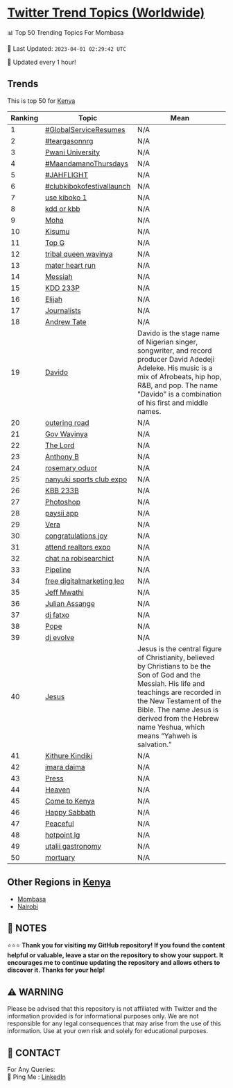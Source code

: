 [Twitter Trend Topics (Worldwide)](https://github.com/ErcinDedeoglu/Twitter-Trend-Topics)
==========


📊 Top 50 Trending Topics For Mombasa

📆 Last Updated: `2023-04-01 02:29:42 UTC`

🔧 Updated every 1 hour!


## Trends

This is top 50 for [Kenya](</Kenya>)

| Ranking | Topic | Mean |
| ------- | ------------ | ------------ |
| 1 | [#GlobalServiceResumes](http://twitter.com/search?q=%23GlobalServiceResumes) | N/A |
| 2 | [#teargasonnrg](http://twitter.com/search?q=%23teargasonnrg) | N/A |
| 3 | [Pwani University](http://twitter.com/search?q=Pwani+University) | N/A |
| 4 | [#MaandamanoThursdays](http://twitter.com/search?q=%23MaandamanoThursdays) | N/A |
| 5 | [#JAHFLIGHT](http://twitter.com/search?q=%23JAHFLIGHT) | N/A |
| 6 | [#clubkibokofestivallaunch](http://twitter.com/search?q=%23clubkibokofestivallaunch) | N/A |
| 7 | [use kiboko 1](http://twitter.com/search?q=use+kiboko+1) | N/A |
| 8 | [kdd or kbb](http://twitter.com/search?q=kdd+or+kbb) | N/A |
| 9 | [Moha](http://twitter.com/search?q=Moha) | N/A |
| 10 | [Kisumu](http://twitter.com/search?q=Kisumu) | N/A |
| 11 | [Top G](http://twitter.com/search?q=Top+G) | N/A |
| 12 | [tribal queen wavinya](http://twitter.com/search?q=tribal+queen+wavinya) | N/A |
| 13 | [mater heart run](http://twitter.com/search?q=mater+heart+run) | N/A |
| 14 | [Messiah](http://twitter.com/search?q=Messiah) | N/A |
| 15 | [KDD 233P](http://twitter.com/search?q=KDD+233P) | N/A |
| 16 | [Elijah](http://twitter.com/search?q=Elijah) | N/A |
| 17 | [Journalists](http://twitter.com/search?q=Journalists) | N/A |
| 18 | [Andrew Tate](http://twitter.com/search?q=Andrew+Tate) | N/A |
| 19 | [Davido](http://twitter.com/search?q=Davido) | Davido is the stage name of Nigerian singer, songwriter, and record producer David Adedeji Adeleke. His music is a mix of Afrobeats, hip hop, R&B, and pop. The name "Davido" is a combination of his first and middle names. |
| 20 | [outering road](http://twitter.com/search?q=outering+road) | N/A |
| 21 | [Gov Wavinya](http://twitter.com/search?q=Gov+Wavinya) | N/A |
| 22 | [The Lord](http://twitter.com/search?q=The+Lord) | N/A |
| 23 | [Anthony B](http://twitter.com/search?q=Anthony+B) | N/A |
| 24 | [rosemary oduor](http://twitter.com/search?q=rosemary+oduor) | N/A |
| 25 | [nanyuki sports club expo](http://twitter.com/search?q=nanyuki+sports+club+expo) | N/A |
| 26 | [KBB 233B](http://twitter.com/search?q=KBB+233B) | N/A |
| 27 | [Photoshop](http://twitter.com/search?q=Photoshop) | N/A |
| 28 | [paysii app](http://twitter.com/search?q=paysii+app) | N/A |
| 29 | [Vera](http://twitter.com/search?q=Vera) | N/A |
| 30 | [congratulations joy](http://twitter.com/search?q=congratulations+joy) | N/A |
| 31 | [attend realtors expo](http://twitter.com/search?q=attend+realtors+expo) | N/A |
| 32 | [chat na robisearchict](http://twitter.com/search?q=chat+na+robisearchict) | N/A |
| 33 | [Pipeline](http://twitter.com/search?q=Pipeline) | N/A |
| 34 | [free digitalmarketing leo](http://twitter.com/search?q=free+digitalmarketing+leo) | N/A |
| 35 | [Jeff Mwathi](http://twitter.com/search?q=Jeff+Mwathi) | N/A |
| 36 | [Julian Assange](http://twitter.com/search?q=Julian+Assange) | N/A |
| 37 | [dj fatxo](http://twitter.com/search?q=dj+fatxo) | N/A |
| 38 | [Pope](http://twitter.com/search?q=Pope) | N/A |
| 39 | [dj evolve](http://twitter.com/search?q=dj+evolve) | N/A |
| 40 | [Jesus](http://twitter.com/search?q=Jesus) | Jesus is the central figure of Christianity, believed by Christians to be the Son of God and the Messiah. His life and teachings are recorded in the New Testament of the Bible. The name Jesus is derived from the Hebrew name Yeshua, which means “Yahweh is salvation.” |
| 41 | [Kithure Kindiki](http://twitter.com/search?q=Kithure+Kindiki) | N/A |
| 42 | [imara daima](http://twitter.com/search?q=imara+daima) | N/A |
| 43 | [Press](http://twitter.com/search?q=Press) | N/A |
| 44 | [Heaven](http://twitter.com/search?q=Heaven) | N/A |
| 45 | [Come to Kenya](http://twitter.com/search?q=Come+to+Kenya) | N/A |
| 46 | [Happy Sabbath](http://twitter.com/search?q=Happy+Sabbath) | N/A |
| 47 | [Peaceful](http://twitter.com/search?q=Peaceful) | N/A |
| 48 | [hotpoint lg](http://twitter.com/search?q=hotpoint+lg) | N/A |
| 49 | [utalii gastronomy](http://twitter.com/search?q=utalii+gastronomy) | N/A |
| 50 | [mortuary](http://twitter.com/search?q=mortuary) | N/A |



## Other Regions in [Kenya](</Kenya>)

* [Mombasa](</Kenya/Mombasa.md>)
* [Nairobi](</Kenya/Nairobi.md>)



## 📝 NOTES

⭐⭐⭐ **Thank you for visiting my GitHub repository! If you found the content helpful or valuable, leave a star on the repository to show your support. It encourages me to continue updating the repository and allows others to discover it. Thanks for your help!**


## ⚠️ WARNING

Please be advised that this repository is not affiliated with Twitter and the information provided is for informational purposes only. We are not responsible for any legal consequences that may arise from the use of this information. Use at your own risk and solely for educational purposes.


## 📨 CONTACT

 For Any Queries:  
            🏓 Ping Me : [LinkedIn](https://www.linkedin.com/in/ercindedeoglu/)

